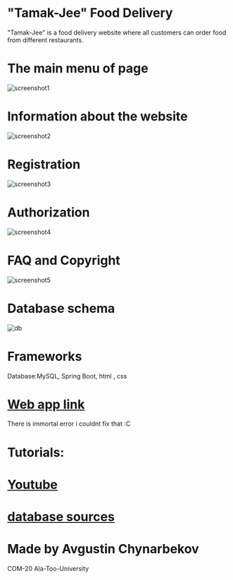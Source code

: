 # "Tamak-Jee" Food Delivery
 
 "Tamak-Jee" is a food delivery website where all customers can order food from different restaurants.
  
# The main menu of page
![screenshot1](https://user-images.githubusercontent.com/72886935/172022836-1d5801c1-dc9b-47f3-8e7d-296d3db38c65.png)

# Information about the website
 ![screenshot2](https://user-images.githubusercontent.com/72886935/172022872-7d4aba8d-34bb-4295-83f9-246dda474490.png)

# Registration
![screenshot3](https://user-images.githubusercontent.com/72886935/172022912-a2d5781f-86df-4ed8-a52c-c73e624f1111.png)

# Authorization
![screenshot4](https://user-images.githubusercontent.com/72886935/172022951-cb4adca2-63e0-45fc-83af-c1ecdc1e271c.png)

# FAQ and Copyright
![screenshot5](https://user-images.githubusercontent.com/72886935/172022990-4a997fd4-0ef1-4318-ab1e-b379ab292da8.png)

# Database schema
![db](https://user-images.githubusercontent.com/72886935/172023562-d6605d91-3154-46eb-be7b-6b7283204bf3.png)


# Frameworks
Database:MySQL, Spring Boot, html , css


# [Web app link](https://web-final-22.herokuapp.com)  
There is immortal error i couldnt fix that :C

# Tutorials:
# [Youtube](https://www.youtube.com/watch?v=RB2eOlPgCuY)
# [database sources](https://www.inettutor.com/diagrams/restaurant-food-delivery-system-free-database-design-tutorial/#Database_Tables)
# Made by Avgustin Chynarbekov
COM-20 Ala-Too-University 
